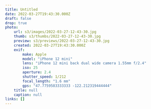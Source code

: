 ```yaml
---
title: Untitled
date: 2022-03-27T19:43:30.000Z
draft: false
drop: true
photo:
    url: s3/images/2022-03-27-12-43-30.jpg
    thumb: s3/thumbs/2022-03-27-12-43-30.jpg
    preview: s3/previews/2022-03-27-12-43-30.jpg
    created: 2022-03-27T19:43:30.000Z
    exif:
        make: Apple
        model: "iPhone 12 mini"
        lens: "iPhone 12 mini back dual wide camera 1.55mm f/2.4"
        iso: 25
        aperture: 2.4
        shutter_speed: 1/212
        focal_length: "1.6 mm"
        gps: "47.7759583333333 -122.212319444444"
    title: null
    caption: null
links: []
---
```


